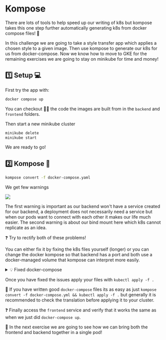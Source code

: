# Kompose

There are lots of tools to help speed up our writing of k8s but kompose takes this one step further automatically generating k8s from docker compose files! 🤯

In this challenge we are going to take a style transfer app which applies a chosen style to a given image. Then use kompose to generate our k8s for us from docker-compose. Now we know how to move to GKE for the remaining exercises we are going to stay on minikube for time and money!


## 1️⃣ Setup 💻

First try the app with:

```bash
docker compose up
```

You can checkout 🕵️‍♂️ the code the images are built from in the `backend` and `frontend` folders.

Then start a new minikube cluster

```bash
minikube delete
minikube start
```

We are ready to go!

## 2️⃣ Kompose 🎼


```bash
kompose convert -f docker-compose.yaml
```

We get few warnings

<img src="https://wagon-public-datasets.s3.amazonaws.com/data-engineering/W1D5/kompose-first-attempt.png">

The first warning is important as our backend won't have a service created for our backend, a deployment does not necessarily need a service but when our pods want to connect with each other it makes our life much easier. The second warning is about our bind mount here which k8s cannot replicate as an idea.

❓ Try to rectify both of these problems!

You can either fix it by fixing the k8s files yourself (longer) or you can change the docker kompose so that backend has a port and both use a docker-managed volume that kompose can interpret more easily.

<details>
<summary markdown='span'>💡 Fixed docker-compose</summary>

```
version: '3'

services:
  frontend:
    image: europe-west1-docker.pkg.dev/data-engineering-students/student-images/style-frontend
    ports:
      - 8501:8501
    depends_on:
      - backend
    volumes:
        - style-storage:/storage
  backend:
    image: europe-west1-docker.pkg.dev/data-engineering-students/student-images/style-backend
    volumes:
      - style-storage:/storage
    ports:
      - 8080

volumes:
  style-storage:
```

</details>

Once you have fixed the issues apply your files with `kubectl apply -f .`

🤯 If you have written good `docker-compose` files its as easy as just `kompose convert -f docker-compose.yml && kubectl apply -f .` but generally it is recommended to check the translation before applying it to your cluster.


❓ Finally access the `frontend` service and verify that it works the same as when we just did `docker-compose up`.

🏁 In the next exercise we are going to see how we can bring both the frontend and backend together in a single pod!

